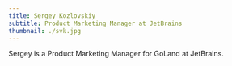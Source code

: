 ```yaml
---
title: Sergey Kozlovskiy
subtitle: Product Marketing Manager at JetBrains
thumbnail: ./svk.jpg
---
```


Sergey is a Product Marketing Manager for GoLand at JetBrains.